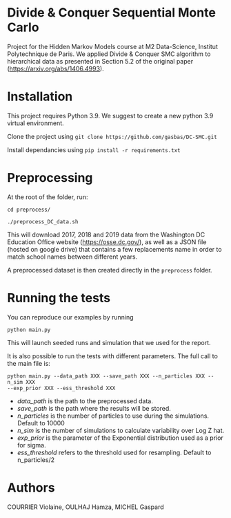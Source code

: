 # Divide & Conquer Sequential Monte Carlo

Project for the Hidden Markov Models course at M2 Data-Science, Institut Polytechnique de Paris. We applied Divide & Conquer SMC algorithm to hierarchical data as presented in Section 5.2 of the original paper (https://arxiv.org/abs/1406.4993).

# Installation

This project requires Python 3.9. 
We suggest to create a new python 3.9 virtual environment.

Clone the project using `git clone https://github.com/gasbas/DC-SMC.git`

Install dependancies using `pip install -r requirements.txt`
# Preprocessing

At the root of the folder, run:
``` 
cd preprocess/

./preprocess_DC_data.sh
``` 
This will download 2017, 2018 and 2019 data from the Washington DC Education Office website (https://osse.dc.gov/), as well as a JSON file (hosted on google drive) that contains a few replacements name in order to match school names between different years.

A preprocessed dataset is then created directly in the `preprocess` folder. 

# Running the tests

You can reproduce our examples by running 
``` 
python main.py 
```
This will launch seeded runs and simulation that we used for the report.

It is also possible to run the tests with different parameters. The full call to the main file is: 

```
python main.py --data_path XXX --save_path XXX --n_particles XXX --n_sim XXX
--exp_prior XXX --ess_threshold XXX
```
- *data_path* is the path to the preprocessed data.
-  *save_path* is the path where the results will be stored.
-  *n_particles* is the number of particles to use during the simulations. Default to 10000
-  *n_sim* is the number of simulations to calculate variability over Log Z hat.
-  *exp_prior* is the parameter of the Exponential distribution used as a prior for sigma.
-   *ess_threshold* refers to the threshold used for resampling. Default to n_particles/2


# Authors

COURRIER Violaine, OULHAJ Hamza, MICHEL Gaspard
